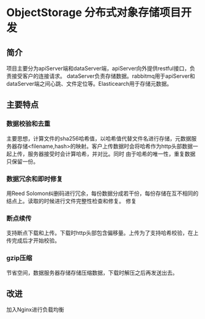 # ObjectStorage   分布式对象存储项目开发

## 简介
项目主要分为apiServer端和dataServer端，apiServer向外提供restful接口，负责接受客户的连接请求。
dataServer负责存储数据。rabbitmq用于apiServer和dataServer端之间心跳、文件定位等。Elasticearch用于存储元数据。

## 主要特点
### 数据校验和去重
主要思想，计算文件的sha256哈希值，以哈希值代替文件名进行存储，元数据服务器存储<filename,hash>的映射。客户上传数据时会将哈希作为http头部数据一起上传，服务器接受时会计算哈希，并对比。同时
由于哈希的唯一性，重复数据只保留一份。
### 数据冗余和即时修复
用Reed Solomon纠删码进行冗余，每份数据分成若干份，每份存储在互不相同的结点上。读取的时候进行文件完整性检查和修复。
修复

### 断点续传
支持断点下载和上传。下载时http头部包含偏移量。上传为了支持哈希校验，在上传完成后才开始校验。

### gzip压缩
节省空间，数据服务器存储存储压缩数据，下载时解压之后再发送出去。

## 改进
加入Nginx进行负载均衡

